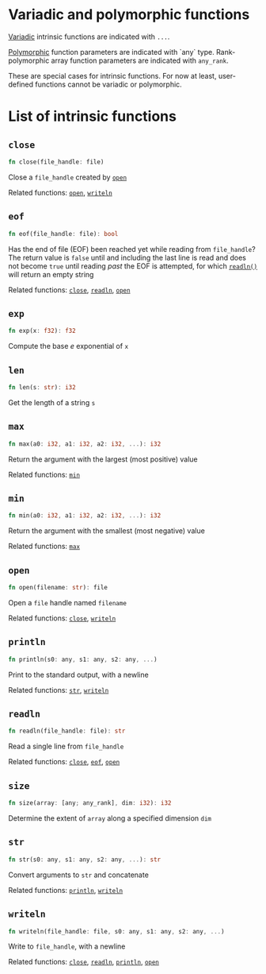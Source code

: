 
# Variadic and polymorphic functions

[Variadic](https://en.wikipedia.org/wiki/Variadic_function) intrinsic functions are indicated with `...`.

[Polymorphic](https://en.wikipedia.org/wiki/Polymorphism_(computer_science)) function parameters are indicated with `any` type.  Rank-polymorphic array function parameters are indicated with `any_rank`.

These are special cases for intrinsic functions.  For now at least, user-defined functions cannot be variadic or polymorphic.

# List of intrinsic functions

## `close`
```rust
fn close(file_handle: file)
```

Close a `file_handle` created by [`open`](#open)

Related functions: [`open`](#open), [`writeln`](#writeln)

## `eof`
```rust
fn eof(file_handle: file): bool
```

Has the end of file (EOF) been reached yet while reading from `file_handle`?  The return value is `false` until and including the last line is read and does not become `true` until reading *past* the EOF is attempted, for which [`readln()`](#readln) will return an empty string

Related functions: [`close`](#close), [`readln`](#readln), [`open`](#open)

## `exp`
```rust
fn exp(x: f32): f32
```

Compute the base _e_ exponential of `x`

## `len`
```rust
fn len(s: str): i32
```

Get the length of a string `s`

## `max`
```rust
fn max(a0: i32, a1: i32, a2: i32, ...): i32
```

Return the argument with the largest (most positive) value

Related functions: [`min`](#min)

## `min`
```rust
fn min(a0: i32, a1: i32, a2: i32, ...): i32
```

Return the argument with the smallest (most negative) value

Related functions: [`max`](#max)

## `open`
```rust
fn open(filename: str): file
```

Open a `file` handle named `filename`

Related functions: [`close`](#close), [`writeln`](#writeln)

## `println`
```rust
fn println(s0: any, s1: any, s2: any, ...)
```

Print to the standard output, with a newline

Related functions: [`str`](#str), [`writeln`](#writeln)

## `readln`
```rust
fn readln(file_handle: file): str
```

Read a single line from `file_handle`

Related functions: [`close`](#close), [`eof`](#eof), [`open`](#open)

## `size`
```rust
fn size(array: [any; any_rank], dim: i32): i32
```

Determine the extent of `array` along a specified dimension `dim`
<!-- , or the total number of elements in ARRAY if DIM is absent. -->

## `str`
```rust
fn str(s0: any, s1: any, s2: any, ...): str
```

Convert arguments to `str` and concatenate

Related functions: [`println`](#println), [`writeln`](#writeln)

## `writeln`
```rust
fn writeln(file_handle: file, s0: any, s1: any, s2: any, ...)
```

Write to `file_handle`, with a newline

Related functions: [`close`](#close), [`readln`](#readln), [`println`](#println), [`open`](#open)

